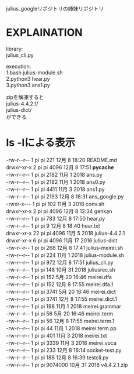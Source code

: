 julius_googleリポジトリの姉妹リポジトリ  
  
  
  
EXPLAINATION  
============  
library:  
	julius_cli.py  
  
execution:  
	1.bash julius-module.sh  
	2.python3 hear.py  
	3.python3 ans1.py  
   
zipを解凍すると  
julius-4.4.2.1/  
julius-dict/  
ができる  
  
ls -lによる表示  
===============  
-rw-r--r--  1 pi pi     221 12月  8 18:20 README.md  
drwxr-xr-x  2 pi pi    4096 12月  8 17:51 __pycache__  
-rw-r--r--  1 pi pi    2182 11月  1  2018 ans.py  
-rw-r--r--  1 pi pi    2182 11月  1  2018 ans0.py  
-rw-r--r--  1 pi pi    4411 11月  3  2018 ans1.py  
-rw-r--r--  1 pi pi    2193 12月  8 18:31 ans_google.py  
-rwxr-x---  1 pi pi     102 11月  3  2018 conv.sh  
drwxr-xr-x  2 pi pi    4096 12月  8 12:34 genkan  
-rw-r--r--  1 pi pi     783 12月  8 17:50 hear.py  
-rw-r--r--  1 pi pi       9 12月  8 18:40 hear.txt  
drwxr-xr-x 22 pi pi    4096 11月  5  2018 julius-4.4.2.1  
drwxr-xr-x  6 pi pi    4096 11月 17  2016 julius-dict  
-rw-r--r--  1 pi pi     268 12月  8 17:41 julius-meirei.sh  
-rw-r--r--  1 pi pi     224 11月  1  2018 julius-module.sh  
-rw-r--r--  1 pi pi     972 12月  8 17:51 julius_cli.py  
-rw-r--r--  1 pi pi     148 10月 31  2018 juliusrec.sh  
-rw-r--r--  1 pi pi     152  5月 20 16:46 meirei.dfa  
-rw-r--r--  1 pi pi     152 12月  8 17:55 meirei.dfa.1  
-rw-r--r--  1 pi pi    3741  5月 20 16:46 meirei.dict  
-rw-r--r--  1 pi pi    3741 12月  8 17:55 meirei.dict.1  
-rw-r--r--  1 pi pi     198 11月  1  2018 meirei.grammar  
-rw-r--r--  1 pi pi      56  5月 20 16:46 meirei.term  
-rw-r--r--  1 pi pi      56 12月  8 17:55 meirei.term.1  
-rw-r--r--  1 pi pi      44 11月  1  2018 meirei.term.pp  
-rw-r--r--  1 pi pi     401 11月  3  2018 meirei.txt  
-rw-r--r--  1 pi pi    3339 11月  3  2018 meirei.voca  
-rw-r--r--  1 pi pi     233 12月  8 16:14 socket-test.py  
-rw-r--r--  1 pi pi     188 12月  8 16:39 testcli.py  
-rw-r--r--  1 pi pi 9074000 10月 31  2018 v4.4.2.1.zip  

